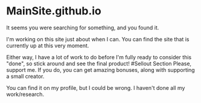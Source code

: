 # MainSite.github.io
It seems you were searching for something, and you found it.

I'm working on this site just about when I can. You can find the site that is currently up at this very moment.

Either way, I have a lot of work to do before I'm fully ready to consider this "done", so stick around and see the final product!
#Sellout Section
Please, support me. If you do, you can get amazing bonuses, along with supporting a small creator.

You can find it on my profile, but I could be wrong. I haven't done all my work/research.
